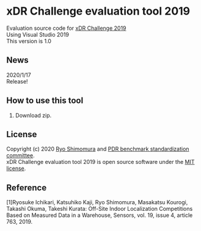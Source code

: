 # xDR Challenge evaluation tool 2019
Evaluation source code for [xDR Challenge 2019](https://unit.aist.go.jp/harc/xDR-Challenge-2019/)  
Using Visual Studio 2019  
This version is 1.0  

## News
2020/1/17  
Release!

## How to use this tool
1. Download zip.

## License
Copyright (c) 2020 [Ryo Shimomura](https://github.com/ximomoi) and [PDR benchmark standardization committee](https://ja-jp.facebook.com/pdr.bms/).  
xDR Challenge evaluation tool 2019 is open source software under the [MIT license](https://github.com/PDR-benchmark-standardization-committee/xDR_Challenge_evaluation_v2019/blob/master/LICENSE). 

## Reference
[1]Ryosuke Ichikari, Katsuhiko Kaji, Ryo Shimomura, Masakatsu Kourogi, Takashi Okuma, Takeshi Kurata: Off-Site Indoor Localization Competitions Based on Measured Data in a Warehouse, Sensors, vol. 19, issue 4, article 763, 2019.
